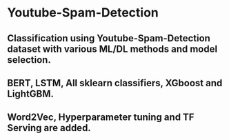 # Youtube-Spam-Detection

## Classification using Youtube-Spam-Detection dataset with various ML/DL methods and model selection.
## BERT, LSTM, All sklearn classifiers, XGboost and LightGBM.
## Word2Vec, Hyperparameter tuning and TF Serving are added.
